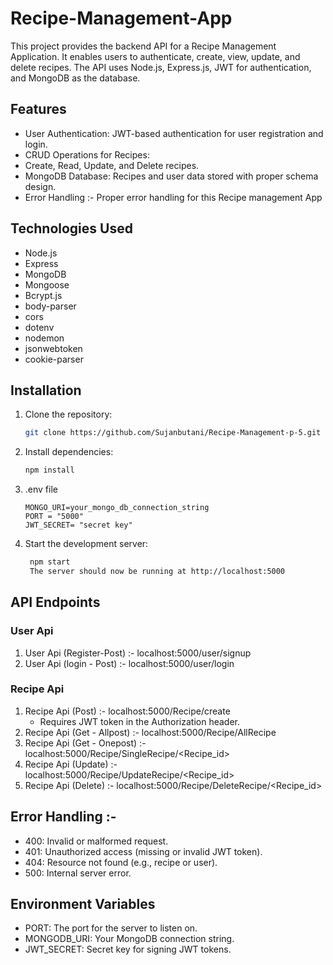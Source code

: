 # Recipe-Management-App

This project provides the backend API for a Recipe Management Application.
It enables users to authenticate, create, view, update, and delete recipes.
The API uses Node.js, Express.js, JWT for authentication, and MongoDB as the database.

## Features

- User Authentication: JWT-based authentication for user registration and login.
- CRUD Operations for Recipes:
- Create, Read, Update, and Delete recipes.
- MongoDB Database: Recipes and user data stored with proper schema design.
- Error Handling :- Proper error handling for this Recipe management App

## Technologies Used

- Node.js
- Express
- MongoDB
- Mongoose
- Bcrypt.js
- body-parser
- cors
- dotenv
- nodemon
- jsonwebtoken
- cookie-parser

## Installation

1. Clone the repository:

   ```bash
   git clone https://github.com/Sujanbutani/Recipe-Management-p-5.git

2. Install dependencies:

    ```bash
    npm install

3. .env file

     ```
    MONGO_URI=your_mongo_db_connection_string
    PORT = "5000"
    JWT_SECRET= "secret key"
    ```

4. Start the development server:

   ```bash
    npm start
    The server should now be running at http://localhost:5000
   ```

## API Endpoints

### User Api
1. User Api (Register-Post) :- localhost:5000/user/signup
2. User Api (login - Post) :- localhost:5000/user/login

### Recipe Api
1. Recipe Api (Post) :- localhost:5000/Recipe/create
    - Requires JWT token in the Authorization header.
2. Recipe Api (Get - Allpost) :- localhost:5000/Recipe/AllRecipe
3. Recipe Api (Get - Onepost) :-  localhost:5000/Recipe/SingleRecipe/<Recipe_id>
4. Recipe Api (Update) :- localhost:5000/Recipe/UpdateRecipe/<Recipe_id>
5. Recipe Api (Delete) :- localhost:5000/Recipe/DeleteRecipe/<Recipe_id>

## Error Handling :-
- 400: Invalid or malformed request.
- 401: Unauthorized access (missing or invalid JWT token).
- 404: Resource not found (e.g., recipe or user).
- 500: Internal server error.

## Environment Variables
- PORT: The port for the server to listen on.
- MONGODB_URI: Your MongoDB connection string.
- JWT_SECRET: Secret key for signing JWT tokens.
